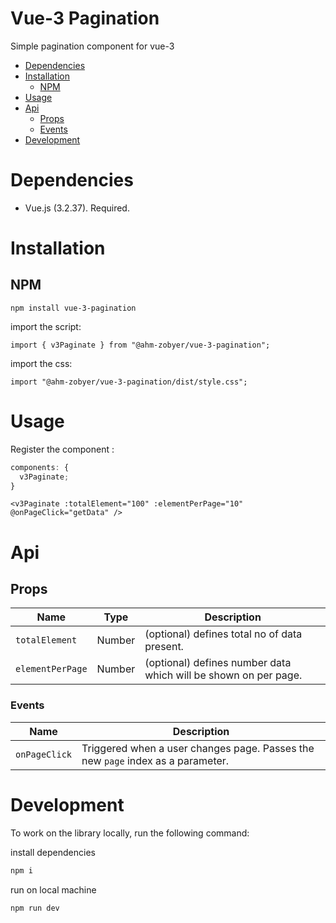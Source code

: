 # Vue-3 Pagination

Simple pagination component for vue-3

- [Dependencies](#dependencies)
- [Installation](#installation)
  - [NPM](#npm)
- [Usage](#usage)
- [Api](#api)
  - [Props](#props)
  - [Events](#events)
- [Development](#development)

# Dependencies

- Vue.js (3.2.37). Required.

# Installation

## NPM

    npm install vue-3-pagination

import the script:

    import { v3Paginate } from "@ahm-zobyer/vue-3-pagination";

import the css:

    import "@ahm-zobyer/vue-3-pagination/dist/style.css";

# Usage

Register the component :

```js
components: {
  v3Paginate;
}
```

```vue
<v3Paginate :totalElement="100" :elementPerPage="10" @onPageClick="getData" />
```

# Api

## Props

| Name             | Type   | Description                                                     |
| ---------------- | ------ | --------------------------------------------------------------- |
| `totalElement`   | Number | (optional) defines total no of data present.                    |
| `elementPerPage` | Number | (optional) defines number data which will be shown on per page. |

### Events

| Name          | Description                                                                     |
| ------------- | ------------------------------------------------------------------------------- |
| `onPageClick` | Triggered when a user changes page. Passes the new `page` index as a parameter. |

# Development

To work on the library locally, run the following command:

install dependencies

```bash
npm i
```

run on local machine

```bash
npm run dev
```
